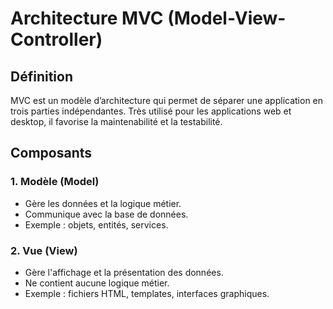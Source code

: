 # Architecture MVC (Model-View-Controller)

## Définition

MVC est un modèle d’architecture qui permet de séparer une application en trois parties indépendantes. Très utilisé pour les applications web et desktop, il favorise la maintenabilité et la testabilité.

## Composants

### 1. Modèle (Model)
- Gère les données et la logique métier.
- Communique avec la base de données.
- Exemple : objets, entités, services.

### 2. Vue (View)
- Gère l'affichage et la présentation des données.
- Ne contient aucune logique métier.
- Exemple : fichiers HTML, templates, interfaces graphiques.



